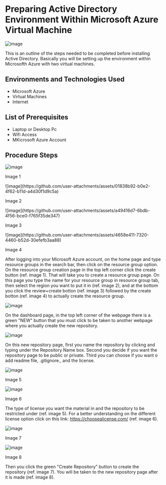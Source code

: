 # Preparing Active Directory Environment Within Microsoft Azure Virtual Machine
![image](https://github.com/user-attachments/assets/e4f41676-9505-49cf-82a1-c1ad2d5cf390)



This is an outline of the steps needed to be completed before installing Active Directory. Basically you will be setting up the environment within Microsofth Azure with two virtual machines.<br />


<h2>Environments and Technologies Used</h2>

- Microsoft Azure
- Virtual Machines
- Internet 

<h2>List of Prerequisites</h2>

- Laptop or Desktop Pc                                                                                                                                 
- Wifi Access
- MKicrosoft Azure Account

<h2>Procedure Steps</h2>

![image](https://github.com/user-attachments/assets/8ecf164a-2440-4a74-a6e5-7b3def1f659d)
<p>Image 1
</p>
<p>
  
</p>
![image](https://github.com/user-attachments/assets/01838b92-b0e2-4f62-b11d-a4d30f1d9c5a)
<p>Image 2
</p>
<p>
  
</p>
![image](https://github.com/user-attachments/assets/a49416d7-6bdb-4f56-bce0-f765f35de347)
<p>Image 3
</p>
<p>
  
</p>
![image](https://github.com/user-attachments/assets/4658e411-7320-4460-b52d-30efefb3aa88)
<p>Image 4
</p>


After logging into your Microsoft Azure account, on the home page and type resource groups in the search bar, then click on the resource group option. On the resource group creation page in the top left corner click the create button (ref. image 1). That will take you to create a resource group page. On this page you type the name for your resource group in resource group tab, then select the region you want to put it in (ref. image 2), and at the bottom you click the review+create botton (ref. image 3) followed by the create botton (ref. image 4) to actually create the resource group.

![image](https://github.com/user-attachments/assets/7ad3966a-1c95-46c7-b17a-e115f25d61da)


On the dashboard page, in the top left corner of the webpage there is a green "NEW" button that you must click to be taken to another webpage where you actually create the new repository.


![image](https://github.com/user-attachments/assets/2ea9ac3a-5f9a-4ad1-95c8-a57b5965c215)


On this new repository page, first you name the repository by clickng and typing under the Repository Name box. 
  Second you decide if you want the repository page to be public or private.
  Third you can choose if you want o add readme file, .gitignore., and the license.


![image](https://github.com/user-attachments/assets/fca92535-0058-454c-9761-cdaac486d652)

<p>Image 5
</p>

![image](https://github.com/user-attachments/assets/fc151d57-5615-4cba-abfa-42a68cf720b2)

<p>Image 6
</p>

The type of license you want the material in and the repository to be restricted under (ref. image 5). For a better understanding  on the different license option click on this link:
  https://choosealicense.com/ (ref. image 6). 


![image](https://github.com/user-attachments/assets/47bb07cf-5173-4653-a0a0-9b63c310538f)

<p>Image 7
</p>

![image](https://github.com/user-attachments/assets/cc551a57-1f0c-4dfd-8a19-3d3c1f5455d3)

<p>Image 8
</p>

Then you click the green "Create Repository" button to create the repository (ref. image 7). You will be taken to the new repository page after it is made (ref. image 8).
